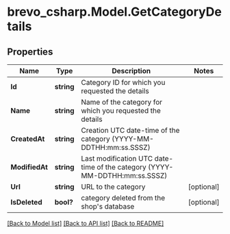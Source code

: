 # brevo_csharp.Model.GetCategoryDetails
## Properties

Name | Type | Description | Notes
------------ | ------------- | ------------- | -------------
**Id** | **string** | Category ID for which you requested the details | 
**Name** | **string** | Name of the category for which you requested the details | 
**CreatedAt** | **string** | Creation UTC date-time of the category (YYYY-MM-DDTHH:mm:ss.SSSZ) | 
**ModifiedAt** | **string** | Last modification UTC date-time of the category (YYYY-MM-DDTHH:mm:ss.SSSZ) | 
**Url** | **string** | URL to the category | [optional] 
**IsDeleted** | **bool?** | category deleted from the shop&#39;s database | [optional] 

[[Back to Model list]](../README.md#documentation-for-models) [[Back to API list]](../README.md#documentation-for-api-endpoints) [[Back to README]](../README.md)

